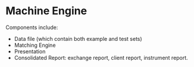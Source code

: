 # Machine Engine 

Components include:
- Data file (which contain both example and test sets)
- Matching Engine
- Presentation
- Consolidated Report: exchange report, client report, instrument report. 
